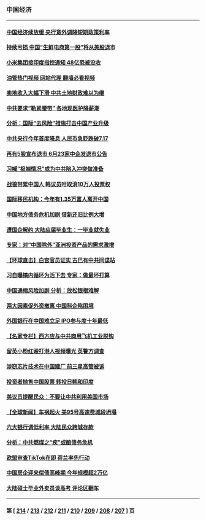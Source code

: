 ### 中国经济
---
#### [中国经济续放缓 央行意外调降短期政策利率](../../pages/ncid283/n14015068.md?06140845) 
#### [持续亏损 中国“生鲜电商第一股”将从美股退市](../../pages/ncid283/n14015570.md?06140845) 
#### [小米集团接印度指控通知 48亿恐被没收](../../pages/ncid283/n14015559.md?06140845) 
#### [油管热门视频 网站代理 翻墙必看视频](http://138.2.39.72:81/youtube.html?epic-marker?06140845)
#### [卖地收入大幅下滑 中共土地财政难以为继](../../pages/ncid283/n14015523.md?06140845) 
#### [中共要求“勒紧腰带” 各地现医护降薪潮](../../pages/ncid283/n14015524.md?06140845) 
#### [分析：国际“去风险”措施打击中国产业升级](../../pages/ncid283/n14015517.md?06140845) 
#### [中共央行今年首度降息 人民币急贬跌破7.17](../../pages/ncid283/n14015432.md?06140845) 
#### [再有5股宣布退市 6月23家中企发退市公告](../../pages/ncid283/n14015448.md?06140845) 
#### [习喊“极端情况”或为中共陷入冲突做准备](../../pages/ncid283/n14015232.md?06140845) 
#### [战狼带累中国人 韩议员吁取消10万人投票权](../../pages/ncid283/n14015413.md?06140845) 
#### [国际移民机构：今年有1.35万富人离开中国](../../pages/ncid283/n14015159.md?06140845) 
#### [中国地方债务危机加剧 借新还旧比例大增](../../pages/ncid283/n14013459.md?06140845) 
#### [遭国企解约 大陆应届毕业生：一毕业就失业](../../pages/ncid283/n14015117.md?06140845) 
#### [专家：对“中国除外”亚洲投资产品的需求激增](../../pages/ncid283/n14015121.md?06140845) 
#### [【环球直击】白宫官员证实 古巴有中共间谍站](../../pages/ncid283/n14014796.md?06140845) 
#### [习自曝搞内循环为活下去 专家：做最坏打算](../../pages/ncid283/n14014721.md?06140845) 
#### [中国通缩风险加剧 分析：放松银根难解](../../pages/ncid283/n14014906.md?06140845) 
#### [两大因素促外资撤离 中国科企陷困境](../../pages/ncid283/n14014850.md?06140845) 
#### [外国银行在中国难立足 IPO参与度十年最低](../../pages/ncid283/n14014846.md?06140845) 
#### [【名家专栏】西方应与中共商用飞机工业脱钩](../../pages/ncid283/n14014650.md?06140845) 
#### [留英小粉红殴打港人视频曝光 英警方调查](../../pages/ncid283/n14014733.md?06140845) 
#### [涉窃芯片技术在中国建厂 前三星高管被诉](../../pages/ncid283/n14014724.md?06140845) 
#### [投资者抛售中国股票 转投日韩和印度](../../pages/ncid283/n14014696.md?06140845) 
#### [美议员提醒民众：不要让中共利用美国市场](../../pages/ncid283/n14014578.md?06140845) 
#### [【全球新闻】车祸起火 美95号高速费城段坍塌](../../pages/ncid283/n14014532.md?06140845) 
#### [六大银行调低利率 大陆民众跨城存款](../../pages/ncid283/n14013998.md?06140845) 
#### [分析：中共燃煤之“疾”或酿债务危机](../../pages/ncid283/n14012605.md?06140845) 
#### [欧盟审查TikTok在即 荷兰率先行动](../../pages/ncid283/n14013812.md?06140845) 
#### [中国房企迎来偿债高峰期 今年规模超2万亿](../../pages/ncid283/n14013863.md?06140845) 
#### [大陆硕士毕业外卖员谈高考 评论区翻车](../../pages/ncid283/n14013677.md?06140845) 

---
#### 第 [ [214](./214.md?06140845) / [213](./213.md?06140845) / [212](./212.md?06140845) / [211](./211.md?06140845) / [210](./210.md?06140845) / [209](./209.md?06140845) / [208](./208.md?06140845) / [207](./207.md?06140845) ] 页
